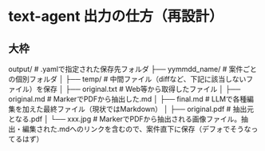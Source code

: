 # text-agent 出力の仕方（再設計）

## 大枠

output/                             # .yamlで指定された保存先フォルダ
├── yymmdd_name/                    # 案件ごとの個別フォルダ
│   ├── temp/                       # 中間ファイル（diffなど、下記に該当しないファイル）を保存
│   ├── original.txt                # Web等から取得したファイル
│   ├── original.md                 # MarkerでPDFから抽出した.md
│   ├── final.md                    # LLMで各種編集を加えた最終ファイル（現状ではMarkdown）
│   ├── original.pdf                # 抽出元となる.pdf
│   └── xxx.jpg                     # MarkerでPDFから抽出される画像ファイル。抽出・編集された.mdへのリンクを含むので、案件直下に保存（デフォでそうなってるはず）